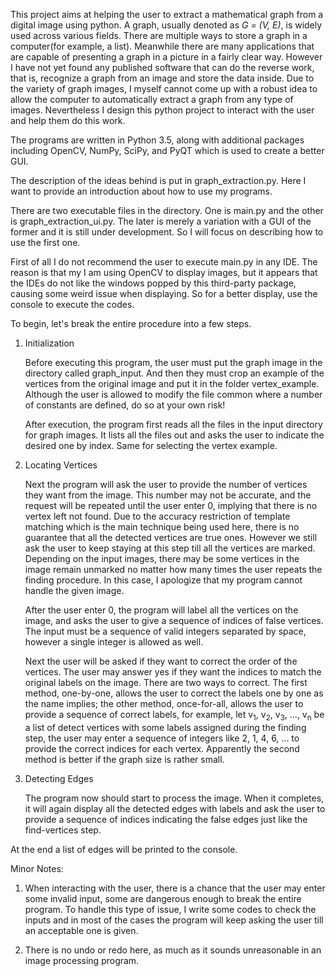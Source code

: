 This project aims at helping the user to extract a mathematical graph from a digital image using python. A graph, usually denoted as *G = (V, E)*, is widely used across various fields. There are multiple ways to store a graph in a computer(for example, a list). Meanwhile there are many applications that are capable of presenting a graph in a picture in a fairly clear way. However I have not yet found any published software that can do the reverse work, that is, recognize a graph from an image and store the data inside. Due to the variety of graph images, I myself cannot come up with a robust idea to allow the computer to automatically extract a graph from any type of images. Nevertheless I design this python project to interact with the user and help them do this work.

The programs are written in Python 3.5, along with additional packages including OpenCV, NumPy, SciPy, and PyQT which is used to create a better GUI.

The description of the ideas behind is put in graph_extraction.py. Here I want to provide an introduction about how to use my programs.

There are two executable files in the directory. One is main.py and the other is graph_extraction_ui.py. The later is merely a variation with a GUI of the former and it is still under development. So I will focus on describing how to use the first one.

First of all I do not recommend the user to execute main.py in any IDE. The reason is that my I am using OpenCV to display images, but it appears that the IDEs do not like the windows popped by this third-party package, causing some weird issue when displaying. So for a better display, use the console to execute the codes.

To begin, let's break the entire procedure into a few steps.

1. Initialization

    Before executing this program, the user must put the graph image in the directory called graph_input. And then they must crop an example of the vertices from the original image and put it in the folder vertex_example. Although the user is allowed to modify the file common where a number of constants are defined, do so at your own risk!

    After execution, the program first reads all the files in the input directory
for graph images. It lists all the files out and asks the user to indicate the
desired one by index. Same for selecting the vertex example.

2. Locating Vertices

    Next the program will ask the user to provide the number of vertices they want from the image. This number may not be accurate, and the request will be repeated until the user enter 0, implying that there is no vertex left not found. Due to the accuracy restriction of template matching which is the main technique being used here, there is no guarantee that all the detected vertices are true ones. However we still ask the user to keep staying at this step till all the vertices are marked. Depending on the input images, there may be some vertices
in the image remain unmarked no matter how many times the user repeats the finding procedure. In this case, I apologize that my program cannot handle the given image.

    After the user enter 0, the program will label all the vertices on the image, and asks the user to give a sequence of indices of false vertices. The input must be a sequence of valid integers separated by space, however a single integer is allowed as well.

    Next the user will be asked if they want to correct the order of the vertices. The user may answer yes if they want the indices to match the original labels on the image. There are two ways to correct. The first method, one-by-one, allows the user to correct the labels one by one as the name implies; the other method, once-for-all, allows the user to provide a sequence of correct labels, for example, let v<sub>1</sub>, v<sub>2</sub>, v<sub>3</sub>, ..., v<sub>n</sub> be a list of detect vertices with some labels assigned during the finding step, the user may enter a sequence of integers like 2, 1, 4, 6, ... to provide the correct indices for each vertex. Apparently the second method is better if the graph size is rather small.

3. Detecting Edges

    The program now should start to process the image. When it completes, it will again display all the detected edges with labels and ask the user to provide a sequence of indices indicating the false edges just like the find-vertices step.

At the end a list of edges will be printed to the console.

Minor Notes:

1. When interacting with the user, there is a chance that the user may enter some invalid input, some are dangerous enough to break the entire program. To handle this type of issue, I write some codes to check the inputs and in most of the cases the program will keep asking the user till an acceptable one is given.

2. There is no undo or redo here, as much as it sounds unreasonable in an image processing program.